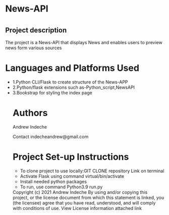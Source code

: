    <body>
    <h1>News-API<h1>
     <h2>Project description</h2>
  <p> The project is a News-API that displays News and enables users to preview news form various sources</p>
     </div>
     </div>
         </ul>
    <h1>Languages and Platforms Used</h1>
         <ul>
    <li>1.Python CLI/Flask to create structure of the News-APP </li>
    <li>2.Python/flask extensions such as-Python_script,NewsAPI </li>
    <li>3.Bookstrap for styling the index page </li>
    </div>
    </div>
    <h1> Authors</h1>
    <p>Andrew Indeche</p>
    <p>Contact indecheandrew@gmail.com</p>
    </div>
    </div>
    <h1>Project Set-up Instructions</h1>
     <ul>
     <li>To clone project to use locally:GIT CLONE repository Link on terminal  </li>
     <li> Activate Flask using command virtual/bin/activate </li>
     <li>Install needed python packages</li>
     <li>To run, use command Python3.9 run.py</li>
     </ul>
     </div>
     </div>
      Copyright (c) 2021 Andrew Indeche
   By using and/or copying this project, or the license document from which this statement is linked, you (the licensee) agree that you have read, understood, and    will comply with conditions of use.
   View License information attached link
